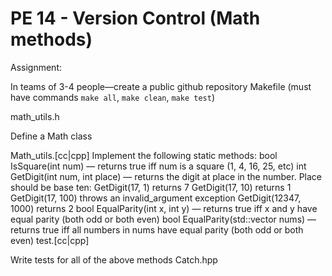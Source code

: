 # PE 14 - Version Control (Math methods)

Assignment:

In teams of 3-4 people—create a public github repository
Makefile (must have commands `make all`, `make clean`, `make test`)

math_utils.h

Define a Math class

Math_utils.[cc|cpp]
Implement the following static methods:
bool IsSquare(int num) — returns true iff num is a square (1, 4, 16, 25, etc)
int GetDigit(int num, int place) — returns the digit at place in the number. Place should be base ten:
GetDigit(17, 1) returns 7
GetDigit(17, 10) returns 1
GetDigit(17, 100) throws an invalid_argument exception
GetDigit(12347, 1000) returns 2
bool EqualParity(int x, int y) — returns true iff x and y have equal parity (both odd or both even)
bool EqualParity(std::vector<int> nums) — returns true iff all numbers in nums have equal parity (both odd or both even)
test.[cc|cpp]

Write tests for all of the above methods
Catch.hpp
